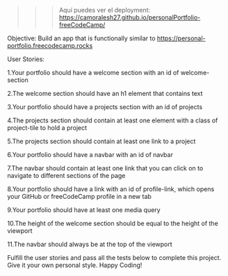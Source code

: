 >>> Aquí puedes ver el deployment: https://camoralesh27.github.io/personalPortfolio-freeCodeCamp/


Objective: Build an app that is functionally similar to https://personal-portfolio.freecodecamp.rocks

User Stories:

1.Your portfolio should have a welcome section with an id of welcome-section

2.The welcome section should have an h1 element that contains text

3.Your portfolio should have a projects section with an id of projects

4.The projects section should contain at least one element with a class of project-tile to hold a project

5.The projects section should contain at least one link to a project

6.Your portfolio should have a navbar with an id of navbar

7.The navbar should contain at least one link that you can click on to navigate to different sections of the page

8.Your portfolio should have a link with an id of profile-link, which opens your GitHub or freeCodeCamp profile in a new tab

9.Your portfolio should have at least one media query

10.The height of the welcome section should be equal to the height of the viewport

11.The navbar should always be at the top of the viewport

Fulfill the user stories and pass all the tests below to complete this project. Give it your own personal style. Happy Coding!